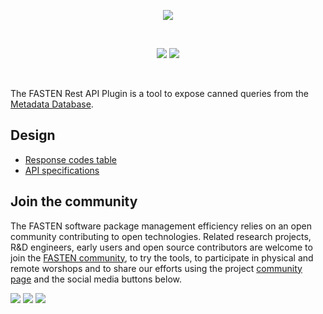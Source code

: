 <p align="center">
    <img src="https://user-images.githubusercontent.com/45048351/90059323-a7458d80-dceb-11ea-938b-a7288e784397.jpg">
</p>
<br/>
<p align="center">
    <a href="https://github.com/fasten-project/fasten/actions" alt="GitHub Workflow Status">
        <img src="https://img.shields.io/github/workflow/status/fasten-project/fasten/Java%20CI?logo=GitHub%20Actions&logoColor=white&style=for-the-badge" /></a>
    <!-- Here should be a link to Maven repo and version should be pulled from there. -->
    <a href="https://github.com/fasten-project/fasten/" alt="GitHub Workflow Status">
                <img src="https://img.shields.io/maven-central/v/fasten/restapi?label=version&logo=Apache%20Maven&style=for-the-badge" /></a>
</p>
<br/>

The FASTEN Rest API Plugin is a tool to expose canned queries from the [Metadata Database](https://github.com/fasten-project/fasten/wiki/Metadata-Database-Schema).
<!-- It can be used both as a standalone tool and as a part of FASTEN server. -->

## Design

- [Response codes table](design/response_codes.md)
- [API specifications](design/api_specifications.yaml)

<!-- TODO ## Arguments -->

<!-- TODO ## Usage -->

<!-- TODO ### Requirements  -->

## Join the community

The FASTEN software package management efficiency relies on an open community contributing to open technologies. Related research projects, R&D engineers, early users and open source contributors are welcome to join the [FASTEN community](https://www.fasten-project.eu/view/Main/Community), to try the tools, to participate in physical and remote worshops and to share our efforts using the project [community page](https://www.fasten-project.eu/view/Main/Community) and the social media buttons below.  
<p>
    <a href="http://www.twitter.com/FastenProject" alt="Fasten Twitter">
        <img src="https://img.shields.io/badge/%20-Twitter-%231DA1F2?logo=Twitter&style=for-the-badge&logoColor=white" /></a>
    <a href="http://www.slideshare.net/FastenProject" alt="GitHub Workflow Status">
                <img src="https://img.shields.io/badge/%20-SlideShare-%230077B5?logo=slideshare&style=for-the-badge&logoColor=white" /></a>
    <a href="http://www.linkedin.com/groups?gid=12172959" alt="Gitter">
            <img src="https://img.shields.io/badge/%20-LinkedIn-%232867B2?logo=linkedin&style=for-the-badge&logoColor=white" /></a>
</p>
